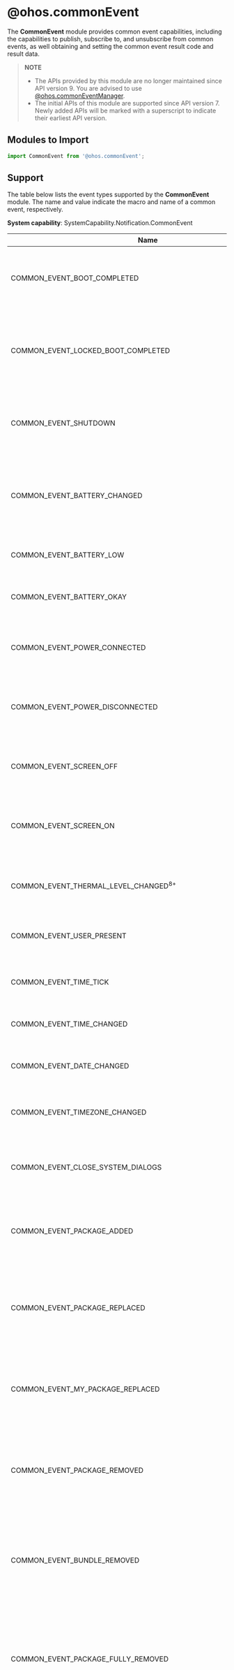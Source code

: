 # @ohos.commonEvent

The **CommonEvent** module provides common event capabilities, including the capabilities to publish, subscribe to, and unsubscribe from common events, as well obtaining and setting the common event result code and result data.

> **NOTE**
> - The APIs provided by this module are no longer maintained since API version 9. You are advised to use [@ohos.commonEventManager](js-apis-commonEventManager.md).
> - The initial APIs of this module are supported since API version 7. Newly added APIs will be marked with a superscript to indicate their earliest API version.

## Modules to Import

```js
import CommonEvent from '@ohos.commonEvent';
```

## Support

The table below lists the event types supported by the **CommonEvent** module. The name and value indicate the macro and name of a common event, respectively.

**System capability**: SystemCapability.Notification.CommonEvent

| Name     | Value         | Subscriber Permission    | Description              |
| ------------ | ------------------ | ---------------------- | -------------------- |
| COMMON_EVENT_BOOT_COMPLETED                                  | usual.event.BOOT_COMPLETED                                  | ohos.permission.RECEIVER_STARTUP_COMPLETED                   | Indicates the common event that the user has finished booting and the system has been loaded.       |
| COMMON_EVENT_LOCKED_BOOT_COMPLETED                           | usual.event.LOCKED_BOOT_COMPLETED                           | ohos.permission.RECEIVER_STARTUP_COMPLETED                   | Indicates the common event that the user has finished booting and the system has been loaded but the screen is still locked.         |
| COMMON_EVENT_SHUTDOWN                                        | usual.event.SHUTDOWN                                        | -                                                          | Indicates the common event that the device is being shut down and the final shutdown will proceed.           |
| COMMON_EVENT_BATTERY_CHANGED                                 | usual.event.BATTERY_CHANGED                                 | -                                                          | Indicates the common event that the charging state, level, and other information about the battery have changed.         |
| COMMON_EVENT_BATTERY_LOW                                     | usual.event.BATTERY_LOW                                     | -                                                          | Indicates the common event that the battery level is low.         |
| COMMON_EVENT_BATTERY_OKAY                                    | usual.event.BATTERY_OKAY                                    | -                                                          | Indicates the common event that the battery exits the low state.   |
| COMMON_EVENT_POWER_CONNECTED                                 | usual.event.POWER_CONNECTED                                 | -                                                          | Indicates the common event that the device is connected to an external power supply.           |
| COMMON_EVENT_POWER_DISCONNECTED                              | usual.event.POWER_DISCONNECTED                              | -                                                          | Indicates the common event that the device is disconnected from the external power supply.           |
| COMMON_EVENT_SCREEN_OFF                                      | usual.event.SCREEN_OFF                                      | -                                                          | Indicates the common event that the device screen is off and the device is sleeping.           |
| COMMON_EVENT_SCREEN_ON                                       | usual.event.SCREEN_ON                                       | -                                                          | Indicates the common event that the device screen is on and the device is in interactive state. |
| COMMON_EVENT_THERMAL_LEVEL_CHANGED<sup>8+<sup>                           | usual.event.THERMAL_LEVEL_CHANGED                           | -                                                          | Indicates the common event that the device's thermal level has changed. |
| COMMON_EVENT_USER_PRESENT                                    | usual.event.USER_PRESENT                                    | -                                                          | Indicates the common event that the user unlocks the device.     |
| COMMON_EVENT_TIME_TICK                                       | usual.event.TIME_TICK                                       | -                                                          | Indicates the common event that the system time has changed.       |
| COMMON_EVENT_TIME_CHANGED                                    | usual.event.TIME_CHANGED                                    | -                                                          | Indicates the common event that the system time is set.     |
| COMMON_EVENT_DATE_CHANGED                                    | usual.event.DATE_CHANGED                                    | -                                                          | Indicates the common event that the system time has changed.       |
| COMMON_EVENT_TIMEZONE_CHANGED                                | usual.event.TIMEZONE_CHANGED                                | -                                                          | Indicates the common event that the system time zone has changed.         |
| COMMON_EVENT_CLOSE_SYSTEM_DIALOGS                            | usual.event.CLOSE_SYSTEM_DIALOGS                            | -                                                          | Indicates the common event that a user closes a temporary system dialog box.       |
| COMMON_EVENT_PACKAGE_ADDED                                   | usual.event.PACKAGE_ADDED                                   | -                                                          | Indicates the common event that a new application package has been installed on the device.     |
| COMMON_EVENT_PACKAGE_REPLACED                                | usual.event.PACKAGE_REPLACED                                | -                                                          | Indicates the common event that a later version of an installed application package has replaced the previous one on the device.       |
| COMMON_EVENT_MY_PACKAGE_REPLACED                             | usual.event.MY_PACKAGE_REPLACED                             | -                                                          | Indicates the common event that a later version of your application package has replaced the previous one. 
| COMMON_EVENT_PACKAGE_REMOVED                                 | usual.event.PACKAGE_REMOVED                                 | -                                                          | Indicates the common event that an installed application has been uninstalled from the device with the application data retained.   |
| COMMON_EVENT_BUNDLE_REMOVED                                  | usual.event.BUNDLE_REMOVED                                  | -                                                          | Indicates the common event that an installed bundle has been uninstalled from the device with the application data retained.   |
| COMMON_EVENT_PACKAGE_FULLY_REMOVED                           | usual.event.PACKAGE_FULLY_REMOVED                           | -                                                          | Indicates the common event that an installed application, including both the application data and code, has been completely uninstalled from the device.   |
| COMMON_EVENT_PACKAGE_CHANGED                                 | usual.event.PACKAGE_CHANGED                                 | -                                                          | Indicates the common event that an application package has been changed (for example, a component in the package has been enabled or disabled). |
| COMMON_EVENT_PACKAGE_RESTARTED                               | usual.event.PACKAGE_RESTARTED                               | -                                                          | Indicates the common event that the user has restarted the application package and killed all its processes.   |
| COMMON_EVENT_PACKAGE_DATA_CLEARED                            | usual.event.PACKAGE_DATA_CLEARED                            | -                                                          | Indicates the common event that the user has cleared the application package data.       |
| COMMON_EVENT_PACKAGE_CACHE_CLEARED<sup>9+</sup>              | usual.event.PACKAGE_CACHE_CLEARED                           | -                                                          | Indicates the common event that the user clears the application package cache.       |
| COMMON_EVENT_PACKAGES_SUSPENDED                              | usual.event.PACKAGES_SUSPENDED                              | -                                                          | Indicates the common event that application packages have been suspended.         |
| COMMON_EVENT_PACKAGES_UNSUSPENDED                            | usual.event.PACKAGES_UNSUSPENDED                            | -                                                          | Indicates the common event that application packages have not been suspended.       |
| COMMON_EVENT_MY_PACKAGE_SUSPENDED                            | usual.event.MY_PACKAGE_SUSPENDED                            | -                                                          | Indicates the common event that an application package has been suspended.         |
| COMMON_EVENT_MY_PACKAGE_UNSUSPENDED                          | usual.event.MY_PACKAGE_UNSUSPENDED                          | -                                                          | Indicates the common event that application package has not been suspended.       |
| COMMON_EVENT_UID_REMOVED                                     | usual.event.UID_REMOVED                                     | -                                                          | Indicates the common event that a user ID has been removed from the system.   |
| COMMON_EVENT_PACKAGE_FIRST_LAUNCH                            | usual.event.PACKAGE_FIRST_LAUNCH                            | -                                                          | Indicates the common event that an installed application is started for the first time.   |
| COMMON_EVENT_PACKAGE_NEEDS_VERIFICATION                      | usual.event.PACKAGE_NEEDS_VERIFICATION                      | -                                                          | Indicates the common event that an application requires system verification.        |
| COMMON_EVENT_PACKAGE_VERIFIED                                | usual.event.PACKAGE_VERIFIED                                | -                                                          | Indicates the common event that an application has been verified by the system.       |
| COMMON_EVENT_EXTERNAL_APPLICATIONS_AVAILABLE                 | usual.event.EXTERNAL_APPLICATIONS_AVAILABLE                 | -                                                          | Indicates the common event that applications installed on the external storage become available for the system.     |
| COMMON_EVENT_EXTERNAL_APPLICATIONS_UNAVAILABLE               | usual.event.EXTERNAL_APPLICATIONS_UNAVAILABLE               | -                                                          | Indicates the common event that applications installed on the external storage become unavailable for the system.       |
| COMMON_EVENT_CONFIGURATION_CHANGED                           | usual.event.CONFIGURATION_CHANGED                           | -                                                          | Indicates the common event that the device state (for example, orientation and locale) has changed.       |
| COMMON_EVENT_LOCALE_CHANGED                                  | usual.event.LOCALE_CHANGED                                  | -                                                          | Indicates the common event that the device locale has changed.     |
| COMMON_EVENT_MANAGE_PACKAGE_STORAGE                          | usual.event.MANAGE_PACKAGE_STORAGE                          | -                                                          | Indicates the common event that the device storage is insufficient.       |
| COMMON_EVENT_DRIVE_MODE                                      | common.event.DRIVE_MODE                                     | -                                                          | Indicates the common event that the system is in driving mode.     |
| COMMON_EVENT_HOME_MODE                                       | common.event.HOME_MODE                                      | -                                                          | Indicates the common event that the system is in home mode.   |
| COMMON_EVENT_OFFICE_MODE                                     | common.event.OFFICE_MODE                                    | -                                                          | Indicates the common event that the system is in office mode.     |
| COMMON_EVENT_USER_STARTED                                    | usual.event.USER_STARTED                                    | -                                                          | Indicates the common event that the user has been started.     |
| COMMON_EVENT_USER_BACKGROUND                                 | usual.event.USER_BACKGROUND                                 | -                                                          | Indicates the common event that the user has been brought to the background.     |
| COMMON_EVENT_USER_FOREGROUND                                 | usual.event.USER_FOREGROUND                                 | -                                                          | Indicates the common event that the user has been brought to the foreground.       |
| COMMON_EVENT_USER_SWITCHED                                   | usual.event.USER_SWITCHED                                   | ohos.permission.MANAGE_LOCAL_ACCOUNTS                                 | Indicates the common event that user switching is happening.     |
| COMMON_EVENT_USER_STARTING                                   | usual.event.USER_STARTING                                   | ohos.permission.INTERACT_ACROSS_LOCAL_ACCOUNTS                        | Indicates the common event that the user is going to be started.       |
| COMMON_EVENT_USER_UNLOCKED                                   | usual.event.USER_UNLOCKED                                   | -                                                          | Indicates the common event that the credential-encrypted storage has been unlocked for the current user when the device is unlocked after being restarted.    |
| COMMON_EVENT_USER_STOPPING                                   | usual.event.USER_STOPPING                                   | ohos.permission.INTERACT_ACROSS_LOCAL_ACCOUNTS                        | Indicates the common event that the user is going to be stopped.   |
| COMMON_EVENT_USER_STOPPED                                    | usual.event.USER_STOPPED                                    | -                                                          | Indicates the common event that the user has been stopped.   |
| COMMON_EVENT_WIFI_POWER_STATE                                | usual.event.wifi.POWER_STATE                                | -                                                          | Indicates the common event about the Wi-Fi network state, such as enabled and disabled.     |
| COMMON_EVENT_WIFI_SCAN_FINISHED                              | usual.event.wifi.SCAN_FINISHED                              | ohos.permission.LOCATION                                     | Indicates the common event that the Wi-Fi access point has been scanned and proven to be available.      |
| COMMON_EVENT_WIFI_RSSI_VALUE                                 | usual.event.wifi.RSSI_VALUE                                 | ohos.permission.GET_WIFI_INFO                                | Indicates the common event that the Wi-Fi signal strength (RSSI) has changed.     |
| COMMON_EVENT_WIFI_CONN_STATE                                 | usual.event.wifi.CONN_STATE                                 | -                                                          | Indicates the common event that the Wi-Fi connection state has changed.      |
| COMMON_EVENT_WIFI_HOTSPOT_STATE                              | usual.event.wifi.HOTSPOT_STATE                              | -                                                          | Indicates the common event about the Wi-Fi hotspot state, such as enabled or disabled.  |
| COMMON_EVENT_WIFI_AP_STA_JOIN                                | usual.event.wifi.WIFI_HS_STA_JOIN                           | ohos.permission.GET_WIFI_INFO                                | Indicates the common event that a client has joined the Wi-Fi hotspot of the current device.      |
| COMMON_EVENT_WIFI_AP_STA_LEAVE                               | usual.event.wifi.WIFI_HS_STA_LEAVE                          | ohos.permission.GET_WIFI_INFO                                |Indicates the common event that a client has disconnected from the Wi-Fi hotspot of the current device.      |
| COMMON_EVENT_WIFI_MPLINK_STATE_CHANGE                        | usual.event.wifi.mplink.STATE_CHANGE                        | ohos.permission.MPLINK_CHANGE_STATE                          | Indicates the common event that the state of MPLINK (an enhanced Wi-Fi feature) has changed.    |
| COMMON_EVENT_WIFI_P2P_CONN_STATE                             | usual.event.wifi.p2p.CONN_STATE_CHANGE                      | ohos.permission.GET_WIFI_INFO and ohos.permission.LOCATION   | Indicates the common event that the Wi-Fi P2P connection state has changed.     |
| COMMON_EVENT_WIFI_P2P_STATE_CHANGED                          | usual.event.wifi.p2p.STATE_CHANGE                           | ohos.permission.GET_WIFI_INFO                                | Indicates the common event about the Wi-Fi P2P state, such as enabled and disabled.       |
| COMMON_EVENT_WIFI_P2P_PEERS_STATE_CHANGED                    | usual.event.wifi.p2p.DEVICES_CHANGE                         | ohos.permission.GET_WIFI_INFO                                | Indicates the common event about the status change of Wi-Fi P2P peer devices.    |
| COMMON_EVENT_WIFI_P2P_PEERS_DISCOVERY_STATE_CHANGED          | usual.event.wifi.p2p.PEER_DISCOVERY_STATE_CHANGE            | ohos.permission.GET_WIFI_INFO                                | Indicates the common event about the Wi-Fi P2P discovery status change.      |
| COMMON_EVENT_WIFI_P2P_CURRENT_DEVICE_STATE_CHANGED           | usual.event.wifi.p2p.CURRENT_DEVICE_CHANGE                  | ohos.permission.GET_WIFI_INFO                                | Indicates the common event about the status change of the Wi-Fi P2P local device.       |
| COMMON_EVENT_WIFI_P2P_GROUP_STATE_CHANGED                    | usual.event.wifi.p2p.GROUP_STATE_CHANGED                    | ohos.permission.GET_WIFI_INFO                                | Indicates the common event that the Wi-Fi P2P group information has changed.       |
| COMMON_EVENT_BLUETOOTH_HANDSFREE_AG_CONNECT_STATE_UPDATE     | usual.event.bluetooth.handsfree.ag.CONNECT_STATE_UPDATE     | ohos.permission.USE_BLUETOOTH                                | Indicates the common event about the connection state of Bluetooth handsfree communication.       |
| COMMON_EVENT_BLUETOOTH_HANDSFREE_AG_CURRENT_DEVICE_UPDATE    | usual.event.bluetooth.handsfree.ag.CURRENT_DEVICE_UPDATE    | ohos.permission.USE_BLUETOOTH                                | Indicates the common event that the device connected to the Bluetooth handsfree is active.       |
| COMMON_EVENT_BLUETOOTH_HANDSFREE_AG_AUDIO_STATE_UPDATE       | usual.event.bluetooth.handsfree.ag.AUDIO_STATE_UPDATE       | ohos.permission.USE_BLUETOOTH                                | Indicates the common event that the connection state of Bluetooth A2DP has changed.       |
| COMMON_EVENT_BLUETOOTH_A2DPSOURCE_CONNECT_STATE_UPDATE       | usual.event.bluetooth.a2dpsource.CONNECT_STATE_UPDATE       | ohos.permission.USE_BLUETOOTH                                | Indicates the common event about the connection state of Bluetooth A2DP.     |
| COMMON_EVENT_BLUETOOTH_A2DPSOURCE_CURRENT_DEVICE_UPDATE      | usual.event.bluetooth.a2dpsource.CURRENT_DEVICE_UPDATE      | ohos.permission.USE_BLUETOOTH                                | Indicates the common event that the device connected using Bluetooth A2DP is active.     |
| COMMON_EVENT_BLUETOOTH_A2DPSOURCE_PLAYING_STATE_UPDATE       | usual.event.bluetooth.a2dpsource.PLAYING_STATE_UPDATE       | ohos.permission.USE_BLUETOOTH                                | Indicates the common event that the playing state of Bluetooth A2DP has changed.     |
| COMMON_EVENT_BLUETOOTH_A2DPSOURCE_AVRCP_CONNECT_STATE_UPDATE | usual.event.bluetooth.a2dpsource.AVRCP_CONNECT_STATE_UPDATE | ohos.permission.USE_BLUETOOTH                                | Indicates the common event that the AVRCP connection state of Bluetooth A2DP has changed.     |
| COMMON_EVENT_BLUETOOTH_A2DPSOURCE_CODEC_VALUE_UPDATE         | usual.event.bluetooth.a2dpsource.CODEC_VALUE_UPDATE         | ohos.permission.USE_BLUETOOTH                                | Indicates the common event that the audio codec state of Bluetooth A2DP has changed.      |
| COMMON_EVENT_BLUETOOTH_REMOTEDEVICE_DISCOVERED               | usual.event.bluetooth.remotedevice.DISCOVERED               | ohos.permission.LOCATION and ohos.permission.USE_BLUETOOTH   | Indicates the common event that a remote Bluetooth device is discovered.       |
| COMMON_EVENT_BLUETOOTH_REMOTEDEVICE_CLASS_VALUE_UPDATE       | usual.event.bluetooth.remotedevice.CLASS_VALUE_UPDATE       | ohos.permission.USE_BLUETOOTH                                | Indicates the common event that the Bluetooth class of a remote Bluetooth device has changed.       |
| COMMON_EVENT_BLUETOOTH_REMOTEDEVICE_ACL_CONNECTED            | usual.event.bluetooth.remotedevice.ACL_CONNECTED            | ohos.permission.USE_BLUETOOTH                                | Indicates the common event that a low-ACL connection has been established with a remote Bluetooth device.     |
| COMMON_EVENT_BLUETOOTH_REMOTEDEVICE_ACL_DISCONNECTED         | usual.event.bluetooth.remotedevice.ACL_DISCONNECTED         | ohos.permission.USE_BLUETOOTH                                | Indicates the common event that a low-ACL connection has been disconnected from a remote Bluetooth device.     |
| COMMON_EVENT_BLUETOOTH_REMOTEDEVICE_NAME_UPDATE              | usual.event.bluetooth.remotedevice.NAME_UPDATE              | ohos.permission.USE_BLUETOOTH                                | Indicates the common event that the friendly name of a remote Bluetooth device is retrieved for the first time or is changed since the last retrieval.       |
| COMMON_EVENT_BLUETOOTH_REMOTEDEVICE_PAIR_STATE               | usual.event.bluetooth.remotedevice.PAIR_STATE               | ohos.permission.USE_BLUETOOTH                                | Indicates the common event that the connection state of a remote Bluetooth device has changed.       |
| COMMON_EVENT_BLUETOOTH_REMOTEDEVICE_BATTERY_VALUE_UPDATE     | usual.event.bluetooth.remotedevice.BATTERY_VALUE_UPDATE     | ohos.permission.USE_BLUETOOTH                                | Indicates the common event that the battery level of a remote Bluetooth device is retrieved for the first time or is changed since the last retrieval.     |
| COMMON_EVENT_BLUETOOTH_REMOTEDEVICE_SDP_RESULT               | usual.event.bluetooth.remotedevice.SDP_RESULT               | -                                                          | Indicates the common event about the SDP state of a remote Bluetooth device.    |
| COMMON_EVENT_BLUETOOTH_REMOTEDEVICE_UUID_VALUE               | usual.event.bluetooth.remotedevice.UUID_VALUE               | ohos.permission.DISCOVER_BLUETOOTH                           | Indicates the common event about the UUID connection state of a remote Bluetooth device.     |
| COMMON_EVENT_BLUETOOTH_REMOTEDEVICE_PAIRING_REQ              | usual.event.bluetooth.remotedevice.PAIRING_REQ              | ohos.permission.DISCOVER_BLUETOOTH                           | Indicates the common event about the pairing request from a remote Bluetooth device.       |
| COMMON_EVENT_BLUETOOTH_REMOTEDEVICE_PAIRING_CANCEL           | usual.event.bluetooth.remotedevice.PAIRING_CANCEL           | -                                                          | Indicates the common event that Bluetooth pairing is canceled.       |
| COMMON_EVENT_BLUETOOTH_REMOTEDEVICE_CONNECT_REQ              | usual.event.bluetooth.remotedevice.CONNECT_REQ              | -                                                          | Indicates the common event about the connection request from a remote Bluetooth device.       |
| COMMON_EVENT_BLUETOOTH_REMOTEDEVICE_CONNECT_REPLY            | usual.event.bluetooth.remotedevice.CONNECT_REPLY            | -                                                          | Indicates the common event about the response to the connection request from a remote Bluetooth device.       |
| COMMON_EVENT_BLUETOOTH_REMOTEDEVICE_CONNECT_CANCEL           | usual.event.bluetooth.remotedevice.CONNECT_CANCEL           | -                                                          | Indicates the common event that the connection to a remote Bluetooth device has been canceled.       |
| COMMON_EVENT_BLUETOOTH_HANDSFREEUNIT_CONNECT_STATE_UPDATE    | usual.event.bluetooth.handsfreeunit.CONNECT_STATE_UPDATE    | -                                                          | Indicates the common event that the connection state of a Bluetooth handsfree has changed.       |
| COMMON_EVENT_BLUETOOTH_HANDSFREEUNIT_AUDIO_STATE_UPDATE      | usual.event.bluetooth.handsfreeunit.AUDIO_STATE_UPDATE      | -                                                          | Indicates the common event that the audio state of a Bluetooth handsfree has changed.       |
| COMMON_EVENT_BLUETOOTH_HANDSFREEUNIT_AG_COMMON_EVENT         | usual.event.bluetooth.handsfreeunit.AG_COMMON_EVENT         | -                                                          | Indicates the common event that the audio gateway state of a Bluetooth handsfree has changed.       |
| COMMON_EVENT_BLUETOOTH_HANDSFREEUNIT_AG_CALL_STATE_UPDATE    | usual.event.bluetooth.handsfreeunit.AG_CALL_STATE_UPDATE    | -                                                          | Indicates the common event that the calling state of a Bluetooth handsfree has changed.       |
| COMMON_EVENT_BLUETOOTH_HOST_STATE_UPDATE                     | usual.event.bluetooth.host.STATE_UPDATE                     | ohos.permission.USE_BLUETOOTH                                | Indicates the common event that the state of a Bluetooth adapter has been changed, for example, Bluetooth has been enabled or disabled.       |
| COMMON_EVENT_BLUETOOTH_HOST_REQ_DISCOVERABLE                 | usual.event.bluetooth.host.REQ_DISCOVERABLE                 | -                                                          | Indicates the common event about the request for the user to allow Bluetooth device scanning.     |
| COMMON_EVENT_BLUETOOTH_HOST_REQ_ENABLE                       | usual.event.bluetooth.host.REQ_ENABLE                       | ohos.permission.USE_BLUETOOTH                                | Indicates the common event about the request for the user to enable Bluetooth.       |
| COMMON_EVENT_BLUETOOTH_HOST_REQ_DISABLE                      | usual.event.bluetooth.host.REQ_DISABLE                      | ohos.permission.USE_BLUETOOTH                                | Indicates the common event about the request for the user to disable Bluetooth.     |
| COMMON_EVENT_BLUETOOTH_HOST_SCAN_MODE_UPDATE                 | usual.event.bluetooth.host.SCAN_MODE_UPDATE                 | ohos.permission.USE_BLUETOOTH                                | Indicates the common event that the Bluetooth scanning mode of a device has changed.       |
| COMMON_EVENT_BLUETOOTH_HOST_DISCOVERY_STARTED                | usual.event.bluetooth.host.DISCOVERY_STARTED                | ohos.permission.USE_BLUETOOTH                                | Indicates the common event that the Bluetooth scanning has been started on the device.       |
| COMMON_EVENT_BLUETOOTH_HOST_DISCOVERY_FINISHED               | usual.event.bluetooth.host.DISCOVERY_FINISHED               | ohos.permission.USE_BLUETOOTH                                | Indicates the common event that the Bluetooth scanning is finished on the device.       |
| COMMON_EVENT_BLUETOOTH_HOST_NAME_UPDATE                      | usual.event.bluetooth.host.NAME_UPDATE                      | ohos.permission.USE_BLUETOOTH                                | Indicates the common event that the Bluetooth adapter name of the device has changed.       |
| COMMON_EVENT_BLUETOOTH_A2DPSINK_CONNECT_STATE_UPDATE         | usual.event.bluetooth.a2dpsink.CONNECT_STATE_UPDATE         | ohos.permission.USE_BLUETOOTH                                | Indicates the common event that the connection state of Bluetooth A2DP Sink has changed.       |
| COMMON_EVENT_BLUETOOTH_A2DPSINK_PLAYING_STATE_UPDATE         | usual.event.bluetooth.a2dpsink.PLAYING_STATE_UPDATE         | ohos.permission.USE_BLUETOOTH                                | Indicates the common event that the playing state of Bluetooth A2DP Sink has changed.       |
| COMMON_EVENT_BLUETOOTH_A2DPSINK_AUDIO_STATE_UPDATE           | usual.event.bluetooth.a2dpsink.AUDIO_STATE_UPDATE           | ohos.permission.USE_BLUETOOTH                                | Indicates the common event that the audio state of Bluetooth A2DP Sink has changed.       |
| COMMON_EVENT_NFC_ACTION_ADAPTER_STATE_CHANGED                | usual.event.nfc.action.ADAPTER_STATE_CHANGED                | -                                                          | Indicates the common event that the state of the device's NFC adapter has changed.    |
| COMMON_EVENT_NFC_ACTION_RF_FIELD_ON_DETECTED                 | usual.event.nfc.action.RF_FIELD_ON_DETECTED                 | ohos.permission.MANAGE_SECURE_SETTINGS                       | Indicates the common event that the NFC RF field is detected to be in the enabled state.      |
| COMMON_EVENT_NFC_ACTION_RF_FIELD_OFF_DETECTED                | usual.event.nfc.action.RF_FIELD_OFF_DETECTED                | ohos.permission.MANAGE_SECURE_SETTINGS                       | Indicates the common event that the NFC RF field is detected to be in the disabled state.  |
| COMMON_EVENT_DISCHARGING                                     | usual.event.DISCHARGING                                     | -                                                          | Indicates the common event that the system stops charging the battery.    |
| COMMON_EVENT_CHARGING                                        | usual.event.CHARGING                                        | -                                                          | Indicates the common event that the system starts charging the battery.   |
| COMMON_EVENT_DEVICE_IDLE_MODE_CHANGED                        | usual.event.DEVICE_IDLE_MODE_CHANGED                        | -                                                          | Indicates the common event that the system idle mode has changed.   |
| COMMON_EVENT_POWER_SAVE_MODE_CHANGED                         | usual.event.POWER_SAVE_MODE_CHANGED                         | -                                                          | Indicates the common event that the power saving mode of the system has changed.     |
| COMMON_EVENT_USER_ADDED                                      | usual.event.USER_ADDED                                      | ohos.permission.MANAGE_LOCAL_ACCOUNTS                                 | Indicates the common event that a user has been added to the system.       |
| COMMON_EVENT_USER_REMOVED                                    | usual.event.USER_REMOVED                                    | ohos.permission.MANAGE_LOCAL_ACCOUNTS                                 | Indicates the common event that a user has been removed from the system.       |
| COMMON_EVENT_ABILITY_ADDED                                   | usual.event.ABILITY_ADDED                                   | ohos.permission.LISTEN_BUNDLE_CHANGE                         | Indicates the common event that an ability has been added.    |
| COMMON_EVENT_ABILITY_REMOVED                                 | usual.event.ABILITY_REMOVED                                 | ohos.permission.LISTEN_BUNDLE_CHANGE                         | Indicates the common event that an ability has been removed.    |
| COMMON_EVENT_ABILITY_UPDATED                                 | usual.event.ABILITY_UPDATED                                 | ohos.permission.LISTEN_BUNDLE_CHANGE                         | Indicates the common event that an ability has been updated.    |
| COMMON_EVENT_LOCATION_MODE_STATE_CHANGED                     | usual.event.location.MODE_STATE_CHANGED                     | -                                                          | Indicates the common event that the location mode of the system has changed.    |
| COMMON_EVENT_IVI_SLEEP                                       | common.event.IVI_SLEEP                                      | -                                                          | Indicates the common event that the in-vehicle infotainment (IVI) system of a vehicle is sleeping.       |
| COMMON_EVENT_IVI_PAUSE                                       | common.event.IVI_PAUSE                                      | -                                                          | Indicates the common event that the IVI system of a vehicle has entered sleep mode and the playing application is instructed to stop playback.   |
| COMMON_EVENT_IVI_STANDBY                                     | common.event.IVI_STANDBY                                    | -                                                          | Indicates the common event that a third-party application is instructed to pause the current work.    |
| COMMON_EVENT_IVI_LASTMODE_SAVE                               | common.event.IVI_LASTMODE_SAVE                              | -                                                          | Indicates the common event that a third-party application is instructed to save its last mode.     |
| COMMON_EVENT_IVI_VOLTAGE_ABNORMAL                            | common.event.IVI_VOLTAGE_ABNORMAL                           | -                                                          | Indicates the common event that the voltage of the vehicle's power system is abnormal.    |
| COMMON_EVENT_IVI_HIGH_TEMPERATURE                            | common.event.IVI_HIGH_TEMPERATURE                           | -                                                          | Indicates the common event that the temperature of the IVI system is high.    |
| COMMON_EVENT_IVI_EXTREME_TEMPERATURE                         | common.event.IVI_EXTREME_TEMPERATURE                        | -                                                          | Indicates the common event that the temperature of the IVI system is extremely high.    |
| COMMON_EVENT_IVI_TEMPERATURE_ABNORMAL                        | common.event.IVI_TEMPERATURE_ABNORMAL                       | -                                                          | Indicates the common event that the IVI system has an extreme temperature.    |
| COMMON_EVENT_IVI_VOLTAGE_RECOVERY                            | common.event.IVI_VOLTAGE_RECOVERY                           | -                                                          | Indicates the common event that the voltage of the vehicle's power system is restored to normal.    |
| COMMON_EVENT_IVI_TEMPERATURE_RECOVERY                        | common.event.IVI_TEMPERATURE_RECOVERY                       | -                                                          | Indicates the common event that the temperature of the IVI system is restored to normal.    |
| COMMON_EVENT_IVI_ACTIVE                                      | common.event.IVI_ACTIVE                                     | -                                                          | Indicates the common event that the battery service is active.       |
|COMMON_EVENT_USB_STATE<sup>9+</sup>                           | usual.event.hardware.usb.action.USB_STATE                   | -                                                          | Indicates the common event that the USB device status has changed.    |
|COMMON_EVENT_USB_PORT_CHANGED<sup>9+</sup>                    | usual.event.hardware.usb.action.USB_PORT_CHANGED            | -                                                          | Indicates the common event that the USB port status of the user device has changed.         |
| COMMON_EVENT_USB_DEVICE_ATTACHED                             | usual.event.hardware.usb.action.USB_DEVICE_ATTACHED         | -                                                          | Indicates the common event that a USB device has been attached when the user device functions as a USB host.      |
| COMMON_EVENT_USB_DEVICE_DETACHED                             | usual.event.hardware.usb.action.USB_DEVICE_DETACHED         | -                                                          | Indicates the common event that a USB device has been detached when the user device functions as a USB host.      | 
| COMMON_EVENT_USB_ACCESSORY_ATTACHED                          | usual.event.hardware.usb.action.USB_ACCESSORY_ATTACHED      | -                                                          | Indicates the common event that a USB accessory was attached.      |
| COMMON_EVENT_USB_ACCESSORY_DETACHED                          | usual.event.hardware.usb.action.USB_ACCESSORY_DETACHED      | -                                                          | Indicates the common event that a USB accessory was detached.    |
| COMMON_EVENT_DISK_REMOVED                                    | usual.event.data.DISK_REMOVED                               | ohos.permission.STORAGE_MANAGER | Indicates the common event that an external storage device was removed.    |
| COMMON_EVENT_DISK_UNMOUNTED                                  | usual.event.data.DISK_UNMOUNTED                             | ohos.permission.STORAGE_MANAGER | Indicates the common event that an external storage device was unmounted.    |
| COMMON_EVENT_DISK_MOUNTED                                    | usual.event.data.DISK_MOUNTED                               | ohos.permission.STORAGE_MANAGER | Indicates the common event that an external storage device was mounted.    |
| COMMON_EVENT_DISK_BAD_REMOVAL                                | usual.event.data.DISK_BAD_REMOVAL                           | ohos.permission.STORAGE_MANAGER | Indicates the common event that an external storage device was removed without being unmounted.      |
| COMMON_EVENT_DISK_UNMOUNTABLE                                | usual.event.data.DISK_UNMOUNTABLE                           | ohos.permission.STORAGE_MANAGER | Indicates the common event that an external storage device becomes unmountable.    |
| COMMON_EVENT_DISK_EJECT                                      | usual.event.data.DISK_EJECT                                 | ohos.permission.STORAGE_MANAGER | Indicates the common event that an external storage device was ejected.      |
| COMMON_EVENT_VOLUME_REMOVED<sup>9+<sup>                                  | usual.event.data.VOLUME_REMOVED                             | ohos.permission.STORAGE_MANAGER | Indicates the common event that an external storage device was removed.    |
| COMMON_EVENT_VOLUME_UNMOUNTED<sup>9+<sup>                                | usual.event.data.VOLUME_UNMOUNTED                           | ohos.permission.STORAGE_MANAGER | Indicates the common event that an external storage device was unmounted.    |
| COMMON_EVENT_VOLUME_MOUNTED<sup>9+<sup>                                  | usual.event.data.VOLUME_MOUNTED                             | ohos.permission.STORAGE_MANAGER | Indicates the common event that an external storage device was mounted.    |
| COMMON_EVENT_VOLUME_BAD_REMOVAL<sup>9+<sup>                              | usual.event.data.VOLUME_BAD_REMOVAL                         | ohos.permission.STORAGE_MANAGER | Indicates the common event that an external storage device was removed without being unmounted.      |
| COMMON_EVENT_VOLUME_EJECT<sup>9+<sup>                                    | usual.event.data.VOLUME_EJECT                               | ohos.permission.STORAGE_MANAGER | Indicates the common event that an external storage device was ejected.      |
| COMMON_EVENT_VISIBLE_ACCOUNTS_UPDATED                        | usual.event.data.VISIBLE_ACCOUNTS_UPDATED                   | ohos.permission.GET_APP_ACCOUNTS                             | Indicates the common event that the account visibility changed.       |
| COMMON_EVENT_ACCOUNT_DELETED                                 | usual.event.data.ACCOUNT_DELETED                            | ohos.permission.INTERACT_ACROSS_LOCAL_ACCOUNTS               | Indicates the common event that the account was deleted.     |
| COMMON_EVENT_FOUNDATION_READY                                | usual.event.data.FOUNDATION_READY                           | ohos.permission.RECEIVER_STARTUP_COMPLETED                   | Indicates the common event that the foundation is ready.     |
| COMMON_EVENT_AIRPLANE_MODE_CHANGED                           | usual.event.AIRPLANE_MODE                                   | -                                                          | Indicates the common event that the airplane mode of the device has changed.     |
| COMMON_EVENT_SPLIT_SCREEN<sup>8+<sup>                                    | usual.event.SPLIT_SCREEN                                    | -                       | Indicates the common event of screen splitting.     |
| COMMON_EVENT_SLOT_CHANGE<sup>9+<sup>                                    | usual.event.SLOT_CHANGE                                    | ohos.permission.NOTIFICATION_CONTROLLER                        | Indicates the common event that the notification slot has been updated.     |
| COMMON_EVENT_SPN_INFO_CHANGED <sup>9+<sup>                                    | usual.event.SPN_INFO_CHANGED                                    | -                       | Indicates the common event that the SPN displayed has been updated.     |
| COMMON_EVENT_QUICK_FIX_APPLY_RESULT <sup>9+<sup>                                    | usual.event.QUICK_FIX_APPLY_RESULT                        | -                       | Indicates the common event that a quick fix is applied to the application.     |


## CommonEvent.publish

publish(event: string, callback: AsyncCallback\<void>): void

Publishes a common event. This API uses an asynchronous callback to return the result.

**System capability**: SystemCapability.Notification.CommonEvent

**Parameters**

| Name    | Type                | Mandatory| Description                  |
| -------- | -------------------- | ---- | ---------------------- |
| event    | string               | Yes  | Name of the common event to publish.|
| callback | AsyncCallback\<void> | Yes  | Callback used to return the result.|

**Example**

```js
// Callback for common event publication
function publishCallBack(err) {
	if (err.code) {
        console.error("publish failed " + JSON.stringify(err));
    } else {
        console.info("publish");
    }
}

// Publish a common event.
CommonEvent.publish("event", publishCallBack);
```



## CommonEvent.publish

publish(event: string, options: CommonEventPublishData, callback: AsyncCallback\<void>): void

Publishes a common event with given attributes. This API uses an asynchronous callback to return the result.

**System capability**: SystemCapability.Notification.CommonEvent

**Parameters**

| Name    | Type                  | Mandatory| Description                  |
| -------- | ---------------------- | ---- | ---------------------- |
| event    | string                 | Yes  | Name of the common event to publish. |
| options  | [CommonEventPublishData](#commoneventpublishdata) | Yes  | Attributes of the common event to publish.|
| callback | syncCallback\<void>   | Yes  | Callback used to return the result. |

**Example**


```js
// Attributes of a common event.
let options = {
	code: 0,			 // Result code of the common event.
	data: "initial data";// Result data of the common event.
	isOrdered: true	 // The common event is an ordered one.
}

// Callback for common event publication
function publishCallBack(err) {
	if (err.code) {
        console.error("publish failed " + JSON.stringify(err));
    } else {
        console.info("publish");
    }
}

// Publish a common event.
CommonEvent.publish("event", options, publishCallBack);
```



## CommonEvent.publishAsUser<sup>8+</sup>

publishAsUser(event: string, userId: number, callback: AsyncCallback\<void>): void

Publishes a common event to a specific user. This API uses an asynchronous callback to return the result.

**System capability**: SystemCapability.Notification.CommonEvent

**System API**: This is a system API and cannot be called by third-party applications.

**Parameters**

| Name    | Type                | Mandatory| Description                              |
| -------- | -------------------- | ---- | ---------------------------------- |
| event    | string               | Yes  | Name of the common event to publish.            |
| userId   | number               | Yes  | User ID.|
| callback | AsyncCallback\<void> | Yes  | Callback used to return the result.            |

**Example**

```js
// Callback for common event publication
function publishAsUserCallBack(err) {
	if (err.code) {
        console.error("publishAsUser failed " + JSON.stringify(err));
    } else {
        console.info("publishAsUser");
    }
}

// Specify the user to whom the common event will be published.
let userId = 100;

// Publish a common event.
CommonEvent.publishAsUser("event", userId, publishAsUserCallBack);
```



## CommonEvent.publishAsUser<sup>8+</sup>

publishAsUser(event: string, userId: number, options: CommonEventPublishData, callback: AsyncCallback\<void>): void

Publishes a common event with given attributes to a specific user. This API uses an asynchronous callback to return the result.

**System capability**: SystemCapability.Notification.CommonEvent

**System API**: This is a system API and cannot be called by third-party applications.

**Parameters**

| Name    | Type                  | Mandatory| Description                  |
| -------- | ---------------------- | ---- | ---------------------- |
| event    | string                 | Yes  | Name of the common event to publish. |
| userId   | number | Yes| User ID.|
| options  | [CommonEventPublishData](#commoneventpublishdata) | Yes  | Attributes of the common event to publish.|
| callback | AsyncCallback\<void>   | Yes  | Callback used to return the result. |

**Example**


```js
// Attributes of a common event.
let options = {
	code: 0,			 // Result code of the common event.
	data: "initial data";// Result data of the common event.
}

// Callback for common event publication
function publishAsUserCallBack(err) {
	if (err.code) {
        console.error("publishAsUser failed " + JSON.stringify(err));
    } else {
        console.info("publishAsUser");
    }
}

// Specify the user to whom the common event will be published.
let userId = 100;

// Publish a common event.
CommonEvent.publishAsUser("event", userId, options, publishAsUserCallBack);
```



## CommonEvent.createSubscriber

createSubscriber(subscribeInfo: CommonEventSubscribeInfo, callback: AsyncCallback\<CommonEventSubscriber>): void

Creates a subscriber. This API uses an asynchronous callback to return the result.

**System capability**: SystemCapability.Notification.CommonEvent

**Parameters**

| Name         | Type                                                        | Mandatory| Description                      |
| ------------- | ------------------------------------------------------------ | ---- | -------------------------- |
| subscribeInfo | [CommonEventSubscribeInfo](#commoneventsubscribeinfo)        | Yes  | Subscriber information.            |
| callback      | AsyncCallback\<[CommonEventSubscriber](#commoneventsubscriber)> | Yes  | Callback used to return the result.|

**Example**


```js
let subscriber; // Used to save the created subscriber object for subsequent subscription and unsubscription.

// Subscriber information.
let subscribeInfo = {
	events: ["event"]
};

// Callback for subscriber creation.
function createSubscriberCallBack(err, commonEventSubscriber) {
    if (err.code) {
        console.error("createSubscriber failed " + JSON.stringify(err));
    } else {
        console.info("createSubscriber");
        subscriber = commonEventSubscriber;
    }
}

// Create a subscriber.
CommonEvent.createSubscriber(subscribeInfo, createSubscriberCallBack);
```



## CommonEvent.createSubscriber

createSubscriber(subscribeInfo: CommonEventSubscribeInfo): Promise\<CommonEventSubscriber>

Creates a subscriber. This API uses a promise to return the result.

**System capability**: SystemCapability.Notification.CommonEvent

**Parameters**

| Name         | Type                                                 | Mandatory| Description          |
| ------------- | ----------------------------------------------------- | ---- | -------------- |
| subscribeInfo | [CommonEventSubscribeInfo](#commoneventsubscribeinfo) | Yes  | Subscriber information.|

**Return value**
| Type                                                     | Description            |
| --------------------------------------------------------- | ---------------- |
| Promise\<[CommonEventSubscriber](#commoneventsubscriber)> | Promise used to return the subscriber object.|

**Example**

```js
let subscriber; // Used to save the created subscriber object for subsequent subscription and unsubscription.

// Subscriber information.
let subscribeInfo = {
	events: ["event"]
};

// Create a subscriber.
CommonEvent.createSubscriber(subscribeInfo).then((commonEventSubscriber) => {
    console.info("createSubscriber");
    subscriber = commonEventSubscriber;
}).catch((err) => {
    console.error("createSubscriber failed " + JSON.stringify(err));
});
```



## CommonEvent.subscribe

subscribe(subscriber: CommonEventSubscriber, callback: AsyncCallback\<CommonEventData>): void

Subscribes to common events. This API uses an asynchronous callback to return the result.

**System capability**: SystemCapability.Notification.CommonEvent

**Parameters**

| Name      | Type                                               | Mandatory| Description                            |
| ---------- | ---------------------------------------------------- | ---- | -------------------------------- |
| subscriber | [CommonEventSubscriber](#commoneventsubscriber)     | Yes  | Subscriber object.                |
| callback   | AsyncCallback\<[CommonEventData](#commoneventdata)> | Yes  | Callback used to return the result.|

**Example**

```js
let subscriber; // Used to save the created subscriber object for subsequent subscription and unsubscription.

// Subscriber information.
let subscribeInfo = {
    events: ["event"]
};

// Callback for common event subscription.
function subscribeCallBack(err, data) {
    if (err.code) {
        console.error("subscribe failed " + JSON.stringify(err));
    } else {
        console.info("subscribe " + JSON.stringify(data));
    }
}

// Callback for subscriber creation.
function createSubscriberCallBack(err, commonEventSubscriber) {
    if (err.code) {
        console.error("createSubscriber failed " + JSON.stringify(err));
    } else {
        console.info("createSubscriber");
        subscriber = commonEventSubscriber;
        // Subscribe to a common event.
        CommonEvent.subscribe(subscriber, subscribeCallBack);
    }
}

// Create a subscriber.
CommonEvent.createSubscriber(subscribeInfo, createSubscriberCallBack);
```



## CommonEvent.unsubscribe

unsubscribe(subscriber: CommonEventSubscriber, callback?: AsyncCallback\<void>): void

Unsubscribes from common events. This API uses an asynchronous callback to return the result.

**System capability**: SystemCapability.Notification.CommonEvent

**Parameters**

| Name      | Type                                            | Mandatory| Description                    |
| ---------- | ----------------------------------------------- | ---- | ------------------------ |
| subscriber | [CommonEventSubscriber](#commoneventsubscriber) | Yes  | Subscriber object.        |
| callback   | AsyncCallback\<void>                            | No  | Callback used to return the result.|

**Example**

```js
let subscriber;	// Used to save the created subscriber object for subsequent subscription and unsubscription.

// Subscriber information.
let subscribeInfo = {
	events: ["event"]
};

// Callback for common event subscription.
function subscribeCallBack(err, data) {
    if (err.code) {
        console.info("subscribe failed " + JSON.stringify(err));
    } else {
        console.info("subscribe " + JSON.stringify(data));
    }
}

// Callback for subscriber creation.
function createSubscriberCallBack(err, commonEventSubscriber) {
    if (err.code) {
        console.info("createSubscriber failed " + JSON.stringify(err));
    } else {
        console.info("createSubscriber");
        subscriber = commonEventSubscriber;
        // Subscribe to a common event.
        CommonEvent.subscribe(subscriber, subscribeCallBack);
    }
}

// Callback for common event unsubscription.
function unsubscribeCallBack(err) {
	if (err.code) {
        console.info("unsubscribe failed " + JSON.stringify(err));
    } else {
        console.info("unsubscribe");
    }
}

// Create a subscriber.
CommonEvent.createSubscriber(subscribeInfo, createSubscriberCallBack);

// Unsubscribe from the common event.
CommonEvent.unsubscribe(subscriber, unsubscribeCallBack);
```

## CommonEventSubscriber

### getCode

getCode(callback: AsyncCallback\<number>): void

Obtains the result code of this common event. This API uses an asynchronous callback to return the result.

**System capability**: SystemCapability.Notification.CommonEvent

**Parameters**

| Name  | Type                  | Mandatory| Description              |
| -------- | ---------------------- | ---- | ------------------ |
| callback | AsyncCallback\<number> | Yes  | Callback used to return the result code.|

**Example**

```js
let subscriber;	// Subscriber object successfully created.

// Callback for result code obtaining of an ordered common event.
function getCodeCallback(err, Code) {
    if (err.code) {
        console.error("getCode failed " + JSON.stringify(err));
    } else {
        console.info("getCode " + JSON.stringify(Code));
    }
}
subscriber.getCode(getCodeCallback);
```

### getCode

getCode(): Promise\<number>

Obtains the result code of this common event. This API uses a promise to return the result.

**System capability**: SystemCapability.Notification.CommonEvent

**Return value**

| Type            | Description                |
| ---------------- | -------------------- |
| Promise\<number> | Promise used to return the result.|

**Example**

```js
let subscriber;	// Subscriber object successfully created.

subscriber.getCode().then((Code) => {
    console.info("getCode " + JSON.stringify(Code));
}).catch((err) => {
    console.error("getCode failed " + JSON.stringify(err));
});
```

### setCode

setCode(code: number, callback: AsyncCallback\<void>): void

Sets the result code for this common event. This API uses an asynchronous callback to return the result.

**System capability**: SystemCapability.Notification.CommonEvent

**Parameters**

| Name  | Type                | Mandatory| Description                  |
| -------- | -------------------- | ---- | ---------------------- |
| code     | number               | Yes  | Result code of the common event.  |
| callback | AsyncCallback\<void> | Yes  | Callback used to return the result.|

**Example**

```js
let subscriber;	// Subscriber object successfully created.

// Callback for result code setting of an ordered common event.
function setCodeCallback(err) {
    if (err.code) {
        console.error("setCode failed " + JSON.stringify(err));
    } else {
        console.info("setCode");
    }
}
subscriber.setCode(1, setCodeCallback);
```

### setCode

setCode(code: number): Promise\<void>

Sets the result code for this common event. This API uses a promise to return the result.

**System capability**: SystemCapability.Notification.CommonEvent

**Parameters**

| Name| Type  | Mandatory| Description              |
| ------ | ------ | ---- | ------------------ |
| code   | number | Yes  | Result code of the common event.|

**Return value**

| Type            | Description                |
| ---------------- | -------------------- |
| Promise\<void>   | Promise used to return the result.|

**Example**

```js
let subscriber;	// Subscriber object successfully created.

subscriber.setCode(1).then(() => {
    console.info("setCode");
}).catch((err) => {
    console.error("setCode failed " + JSON.stringify(err));
});
```

### getData

getData(callback: AsyncCallback\<string>): void

Obtains the result data of this common event. This API uses an asynchronous callback to return the result.

**System capability**: SystemCapability.Notification.CommonEvent

**Parameters**

| Name  | Type                  | Mandatory| Description                |
| -------- | ---------------------- | ---- | -------------------- |
| callback | AsyncCallback\<string> | Yes  | Result data of the common event.|

**Example**

```js
let subscriber;	// Subscriber object successfully created.

// Callback for result data obtaining of an ordered common event.
function getDataCallback(err, Data) {
    if (err.code) {
        console.error("getData failed " + JSON.stringify(err));
    } else {
        console.info("getData " + JSON.stringify(Data));
    }
}
subscriber.getData(getDataCallback);
```

### getData

getData(): Promise\<string>

Obtains the result data of this common event. This API uses a promise to return the result.

**System capability**: SystemCapability.Notification.CommonEvent

**Return value**

| Type            | Description              |
| ---------------- | ------------------ |
| Promise\<string> | Result data of the common event.|

**Example**

```js
let subscriber;	// Subscriber object successfully created.

subscriber.getData().then((Data) => {
    console.info("getData " + JSON.stringify(Data));
}).catch((err) => {
    console.error("getData failed " + JSON.stringify(err));
});
```

### setData

setData(data: string, callback: AsyncCallback\<void>): void

Sets the result data for this common event. This API uses an asynchronous callback to return the result.

**System capability**: SystemCapability.Notification.CommonEvent

**Parameters**

| Name  | Type                | Mandatory| Description                |
| -------- | -------------------- | ---- | -------------------- |
| data     | string               | Yes  | Result data of the common event.  |
| callback | AsyncCallback\<void> | Yes  | Callback used to return the result.|

**Example**

```js
let subscriber;	// Subscriber object successfully created.

// Callback for result data setting of an ordered common event
function setDataCallback(err) {
    if (err.code) {
        console.error("setData failed " + JSON.stringify(err));
    } else {
        console.info("setData");
    }
}
subscriber.setData("publish_data_changed", setDataCallback);
```

### setData

setData(data: string): Promise\<void>

Sets the result data for this common event. This API uses a promise to return the result.

**System capability**: SystemCapability.Notification.CommonEvent

**Parameters**

| Name| Type  | Mandatory| Description                |
| ------ | ------ | ---- | -------------------- |
| data   | string | Yes  | Result data of the common event.|

**Return value**

| Type            | Description                |
| ---------------- | -------------------- |
| Promise\<void>   | Promise used to return the result.|

**Example**

```js
let subscriber;	// Subscriber object successfully created.

subscriber.setData("publish_data_changed").then(() => {
    console.info("setData");
}).catch((err) => {
    console.error("setData failed " + JSON.stringify(err));
});
```

### setCodeAndData

setCodeAndData(code: number, data: string, callback:AsyncCallback\<void>): void

Sets the result code and result data for this common event. This API uses an asynchronous callback to return the result.

**System capability**: SystemCapability.Notification.CommonEvent

**Parameters**

| Name  | Type                | Mandatory| Description                  |
| -------- | -------------------- | ---- | ---------------------- |
| code     | number               | Yes  | Result code of the common event.  |
| data     | string               | Yes  | Result data of the common event.  |
| callback | AsyncCallback\<void> | Yes  | Callback used to return the result.|

**Example**

```js
let subscriber;	// Subscriber object successfully created.

// Callback for result code and result data setting of an ordered common event.
function setCodeDataCallback(err) {
    if (err.code) {
        console.error("setCodeAndData failed " + JSON.stringify(err));
    } else {
        console.info("setCodeDataCallback");
    }
}
subscriber.setCodeAndData(1, "publish_data_changed", setCodeDataCallback);
```

### setCodeAndData

setCodeAndData(code: number, data: string): Promise\<void>

Sets the result code and result data for this common event. This API uses a promise to return the result.

**System capability**: SystemCapability.Notification.CommonEvent

**Parameters**

| Name| Type  | Mandatory| Description                |
| ------ | ------ | ---- | -------------------- |
| code   | number | Yes  | Result code of the common event.|
| data   | string | Yes  | Result data of the common event.|

**Return value**

| Type            | Description                |
| ---------------- | -------------------- |
| Promise\<void>   | Promise used to return the result.|

**Example**

```js
let subscriber;	// Subscriber object successfully created.

subscriber.setCodeAndData(1, "publish_data_changed").then(() => {
    console.info("setCodeAndData");
}).catch((err) => {
    console.info("setCodeAndData failed " + JSON.stringify(err));
});
```

### isOrderedCommonEvent

isOrderedCommonEvent(callback: AsyncCallback\<boolean>): void

Checks whether this common event is an ordered one. This API uses an asynchronous callback to return the result.


**System capability**: SystemCapability.Notification.CommonEvent

**Parameters**

| Name  | Type                   | Mandatory| Description                              |
| -------- | ----------------------- | ---- | ---------------------------------- |
| callback | AsyncCallback\<boolean> | Yes  | Returns **true** if the common event is an ordered one; returns **false** otherwise.|

**Example**

```js
let subscriber;	// Subscriber object successfully created.

// Callback for checking whether the current common event is an ordered one.
function isOrderedCallback(err, isOrdered) {
    if (err.code) {
        console.error("isOrderedCommonEvent failed " + JSON.stringify(err));
    } else {
        console.info("isOrdered " + JSON.stringify(isOrdered));
    }
}
subscriber.isOrderedCommonEvent(isOrderedCallback);
```

### isOrderedCommonEvent

isOrderedCommonEvent(): Promise\<boolean>

Checks whether this common event is an ordered one. This API uses a promise to return the result.


**System capability**: SystemCapability.Notification.CommonEvent

**Return value**

| Type             | Description                            |
| ----------------- | -------------------------------- |
| Promise\<boolean> | Returns **true** if the common event is an ordered one; returns **false** otherwise.|

**Example**

```js
let subscriber;	// Subscriber object successfully created.

subscriber.isOrderedCommonEvent().then((isOrdered) => {
    console.info("isOrdered " + JSON.stringify(isOrdered));
}).catch((err) => {
    console.error("isOrdered failed " + JSON.stringify(err));
});
```

### isStickyCommonEvent

isStickyCommonEvent(callback: AsyncCallback\<boolean>): void

Checks whether this common event is a sticky one. This API uses an asynchronous callback to return the result.


**System capability**: SystemCapability.Notification.CommonEvent

**Parameters**

| Name  | Type                   | Mandatory| Description                              |
| -------- | ----------------------- | ---- | ---------------------------------- |
| callback | AsyncCallback\<boolean> | Yes  | Returns **true** if the common event is a sticky one; returns **false** otherwise.|

**Example**

```js
let subscriber;	// Subscriber object successfully created.

// Callback for checking whether the current common event is a sticky one.
function isStickyCallback(err, isSticky) {
    if (err.code) {
        console.error("isStickyCommonEvent failed " + JSON.stringify(err));
    } else {
        console.info("isSticky " + JSON.stringify(isSticky));
    }
}
subscriber.isStickyCommonEvent(isStickyCallback);
```

### isStickyCommonEvent

isStickyCommonEvent(): Promise\<boolean>

Checks whether this common event is a sticky one. This API uses a promise to return the result.


**System capability**: SystemCapability.Notification.CommonEvent

**Return value**

| Type             | Description                            |
| ----------------- | -------------------------------- |
| Promise\<boolean> | Returns **true** if the common event is a sticky one; returns **false** otherwise.|

**Example**

```js
let subscriber;	// Subscriber object successfully created.

subscriber.isStickyCommonEvent().then((isSticky) => {
    console.info("isSticky " + JSON.stringify(isSticky));
}).catch((err) => {
    console.error("isSticky failed " + JSON.stringify(err));
});
```

### abortCommonEvent

abortCommonEvent(callback: AsyncCallback\<void>): void

Aborts this common event. After the abort, the common event is not sent to the next subscriber. This API takes effect only for ordered common events. It uses an asynchronous callback to return the result.

**System capability**: SystemCapability.Notification.CommonEvent

**Parameters**

| Name  | Type                | Mandatory| Description                |
| -------- | -------------------- | ---- | -------------------- |
| callback | AsyncCallback\<void> | Yes  | Callback used to return the result.|

**Example**

```js
let subscriber;	// Subscriber object successfully created.

// Callback for common event aborting.
function abortCallback(err) {
    if (err.code) {
        console.error("abortCommonEvent failed " + JSON.stringify(err));
    } else {
        console.info("abortCommonEvent");
    }
}
subscriber.abortCommonEvent(abortCallback);
```

### abortCommonEvent

abortCommonEvent(): Promise\<void>

Aborts this common event. After the abort, the common event is not sent to the next subscriber. This API takes effect only for ordered common events. It uses a promise to return the result.

**System capability**: SystemCapability.Notification.CommonEvent

**Return value**

| Type            | Description                |
| ---------------- | -------------------- |
| Promise\<void>   | Promise used to return the result.|

**Example**

```js
let subscriber;	// Subscriber object successfully created.

subscriber.abortCommonEvent().then(() => {
    console.info("abortCommonEvent");
}).catch((err) => {
    console.error("abortCommonEvent failed " + JSON.stringify(err));
});
```

### clearAbortCommonEvent

clearAbortCommonEvent(callback: AsyncCallback\<void>): void

Clears the aborted state of this common event. This API takes effect only for ordered common events. It uses an asynchronous callback to return the result.

**System capability**: SystemCapability.Notification.CommonEvent

**Parameters**

| Name  | Type                | Mandatory| Description                |
| -------- | -------------------- | ---- | -------------------- |
| callback | AsyncCallback\<void> | Yes  | Callback used to return the result.|

**Example**

```js
let subscriber;	// Subscriber object successfully created.

// Callback for clearing the aborted state of the current common event.
function clearAbortCallback(err) {
    if (err.code) {
        console.error("clearAbortCommonEvent failed " + JSON.stringify(err));
    } else {
        console.info("clearAbortCommonEvent");
    }
}
subscriber.clearAbortCommonEvent(clearAbortCallback);
```

### clearAbortCommonEvent

clearAbortCommonEvent(): Promise\<void>

Clears the aborted state of this common event. This API takes effect only for ordered common events. It uses a promise to return the result.

**System capability**: SystemCapability.Notification.CommonEvent

**Return value**

| Type            | Description                |
| ---------------- | -------------------- |
| Promise\<void>   | Promise used to return the result.|

**Example**

```js
let subscriber;	// Subscriber object successfully created.

subscriber.clearAbortCommonEvent().then(() => {
    console.info("clearAbortCommonEvent");
}).catch((err) => {
    console.error("clearAbortCommonEvent failed " + JSON.stringify(err));
});
```

### getAbortCommonEvent

getAbortCommonEvent(callback: AsyncCallback\<boolean>): void

Checks whether this common event is in the aborted state. This API takes effect only for ordered common events. It uses an asynchronous callback to return the result.

**System capability**: SystemCapability.Notification.CommonEvent

**Parameters**

| Name  | Type                   | Mandatory| Description                              |
| -------- | ----------------------- | ---- | ---------------------------------- |
| callback | AsyncCallback\<boolean> | Yes  | Returns **true** if the ordered common event is in the aborted state; returns **false** otherwise.|

**Example**

```js
let subscriber;	// Subscriber object successfully created.

// Callback for checking whether the current common event is in the aborted state.
function getAbortCallback(err, AbortCommonEvent) {
    if (err.code) {
        console.error("getAbortCommonEvent failed " + JSON.stringify(err));
    } else {
        console.info("AbortCommonEvent " + AbortCommonEvent)
    }
}
subscriber.getAbortCommonEvent(getAbortCallback);
```

### getAbortCommonEvent

getAbortCommonEvent(): Promise\<boolean>

Checks whether this common event is in the aborted state. This API takes effect only for ordered common events. It uses a promise to return the result.

**System capability**: SystemCapability.Notification.CommonEvent

**Return value**

| Type             | Description                              |
| ----------------- | ---------------------------------- |
| Promise\<boolean> | Returns **true** if the ordered common event is in the aborted state; returns **false** otherwise.|

**Example**

```js
let subscriber;	// Subscriber object successfully created.

subscriber.getAbortCommonEvent().then((AbortCommonEvent) => {
    console.info("AbortCommonEvent " + JSON.stringify(AbortCommonEvent));
}).catch((err) => {
    console.error("getAbortCommonEvent failed " + JSON.stringify(err));
});
```

### getSubscribeInfo

getSubscribeInfo(callback: AsyncCallback\<CommonEventSubscribeInfo>): void

Obtains the subscriber information. This API uses an asynchronous callback to return the result.

**System capability**: SystemCapability.Notification.CommonEvent

**Parameters**

| Name  | Type                                                        | Mandatory| Description                  |
| -------- | ------------------------------------------------------------ | ---- | ---------------------- |
| callback | AsyncCallback\<[CommonEventSubscribeInfo](#commoneventsubscribeinfo)> | Yes  | Promise used to return the subscriber information.|

**Example**

```js
let subscriber;	// Subscriber object successfully created.

// Callback for subscriber information obtaining.
function getSubscribeInfoCallback(err, SubscribeInfo) {
    if (err.code) {
        console.error("getSubscribeInfo failed " + JSON.stringify(err));
    } else {
        console.info("SubscribeInfo " + JSON.stringify(SubscribeInfo));
    }
}
subscriber.getSubscribeInfo(getSubscribeInfoCallback);
```

### getSubscribeInfo

getSubscribeInfo(): Promise\<CommonEventSubscribeInfo>

Obtains the subscriber information. This API uses a promise to return the result.

**System capability**: SystemCapability.Notification.CommonEvent

**Return value**

| Type                                                        | Description                  |
| ------------------------------------------------------------ | ---------------------- |
| Promise\<[CommonEventSubscribeInfo](#commoneventsubscribeinfo)> | Promise used to return the subscriber information.|

**Example**

```js
let subscriber;	// Subscriber object successfully created.

subscriber.getSubscribeInfo().then((SubscribeInfo) => {
    console.info("SubscribeInfo " + JSON.stringify(SubscribeInfo));
}).catch((err) => {
    console.error("getSubscribeInfo failed " + JSON.stringify(err));
});
```

### finishCommonEvent<sup>9+</sup>

finishCommonEvent(callback: AsyncCallback\<void\>): void

Finishes this ordered common event. This API uses an asynchronous callback to return the result.

**System capability**: SystemCapability.Notification.CommonEvent

**Parameters**

| Name  | Type                 | Mandatory| Description                             |
| -------- | -------------------- | ---- | -------------------------------- |
| callback | AsyncCallback\<void> | Yes  | Callback returned after the ordered common event is finished.|

**Example**

```js
let subscriber; // Subscriber object successfully created.

// Callback for ordered common event finishing.
function finishCommonEventCallback(err) {
  if (err.code) {
    console.error("finishCommonEvent failed " + JSON.stringify(err));
} else {
    console.info("FinishCommonEvent");
}
}
subscriber.finishCommonEvent(finishCommonEventCallback);
```

### finishCommonEvent<sup>9+</sup>

finishCommonEvent(): Promise\<void\>

Finishes this ordered common event. This API uses a promise to return the result.

**System capability**: SystemCapability.Notification.CommonEvent

**Return value**

| Type            | Description                |
| ---------------- | -------------------- |
| Promise\<void>   | Promise used to return the result.|

**Example**

```js
let subscriber;	// Subscriber object successfully created.

subscriber.finishCommonEvent().then(() => {
    console.info("FinishCommonEvent");
}).catch((err) => {
    console.error("finishCommonEvent failed " + JSON.stringify(err));
});
```

## CommonEventData

Describes the common event data body.

**System capability**: SystemCapability.Notification.CommonEvent

| Name      | Type                | Readable| Writable| Description                                                   |
| ---------- |-------------------- | ---- | ---- |  ------------------------------------------------------- |
| event      | string               | Yes | No | Name of the common event that is being received.                             |
| bundleName | string               | Yes | No | Bundle name.                                             |
| code       | number               | Yes | No | Result code of the common event, which is used to transfer data of the int type.          |
| data       | string               | Yes | No | Custom result data of the common event, which is used to transfer data of the string type.|
| parameters | {[key: string]: any} | Yes | No | Additional information about the common event.                                 |


## CommonEventPublishData

Describes the data body published by a common event, including the common event content and attributes.

**System capability**: SystemCapability.Notification.CommonEvent

| Name                 | Type                | Readable| Writable| Description                        |
| --------------------- | -------------------- | ---- | ---- | ---------------------------- |
| bundleName            | string               | Yes | No | Bundle name.                  |
| code                  | number               | Yes | No | Result code of the common event.      |
| data                  | string               | Yes | No | Custom result data of the common event.|
| subscriberPermissions | Array\<string>       | Yes | No | Permissions required for subscribers to receive the common event.            |
| isOrdered             | boolean              | Yes | No | Whether the common event is an ordered one.          |
| isSticky              | boolean              | Yes | No | Whether the common event is a sticky one. Only system applications and system services are allowed to send sticky events.|
| parameters            | {[key: string]: any} | Yes | No | Additional information about the common event.      |

## CommonEventSubscribeInfo

Provides the subscriber information.

**System capability**: SystemCapability.Notification.CommonEvent

| Name               | Type          | Readable| Writable| Description                                                        |
| ------------------- | -------------- | ---- | ---- | ------------------------------------------------------------ |
| events              | Array\<string> | Yes | No | Name of the common event to publish.                                        |
| publisherPermission | string         | Yes | No | Permissions required for publishers to publish the common event.                                            |
| publisherDeviceId   | string         | Yes | No | Device ID. The value must be the ID of an existing device on the same network.            |
| userId              | number         | Yes | No | User ID. The default value is the ID of the current user. If this parameter is specified, the value must be an existing user ID in the system.|
| priority            | number         | Yes | No | Subscriber priority. The value ranges from -100 to +1000.                    |

